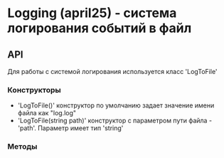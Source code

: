 # Logging (april25) - система логирования событий в файл

## API

Для работы с системой логирования используется класс 'LogToFile'

### Конструкторы

- 'LogToFile()' конструктор по умолчанию задает значение имени файла как "log.log"
- 'LogToFile(string path)' конструктор с параметром пути файла - 'path'. Параметр имеет тип 'string'

### Методы

